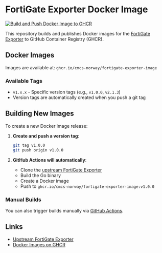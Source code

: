 # FortiGate Exporter Docker Image

[![Build and Push Docker Image to GHCR](https://github.com/CMCS-Norway/fortigate-exporter-image/actions/workflows/docker-build.yml/badge.svg)](https://github.com/CMCS-Norway/fortigate-exporter-image/actions/workflows/docker-build.yml)

This repository builds and publishes Docker images for the [FortiGate Exporter](https://github.com/CMCS-Norway/fortigate_exporter) to GitHub Container Registry (GHCR).

## Docker Images

Images are available at: `ghcr.io/cmcs-norway/fortigate-exporter-image`

### Available Tags

- `v1.x.x` - Specific version tags (e.g., `v1.0.0`, `v2.1.3`)
- Version tags are automatically created when you push a git tag

## Building New Images

To create a new Docker image release:

1. **Create and push a version tag**:
   ```bash
   git tag v1.0.0
   git push origin v1.0.0
   ```

2. **GitHub Actions will automatically**:
   - Clone the [upstream FortiGate Exporter](https://github.com/CMCS-Norway/fortigate_exporter)
   - Build the Go binary
   - Create a Docker image
   - Push to `ghcr.io/cmcs-norway/fortigate-exporter-image:v1.0.0`

### Manual Builds

You can also trigger builds manually via [GitHub Actions](https://github.com/CMCS-Norway/fortigate-exporter-image/actions).

## Links

- [Upstream FortiGate Exporter](https://github.com/CMCS-Norway/fortigate_exporter)
- [Docker Images on GHCR](https://github.com/CMCS-Norway/fortigate-exporter-image/pkgs/container/fortigate-exporter-image)
